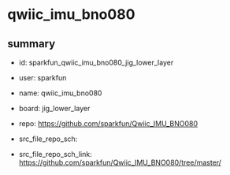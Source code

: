 # qwiic_imu_bno080
 
## summary 
* id: sparkfun_qwiic_imu_bno080_jig_lower_layer
* user: sparkfun
* name: qwiic_imu_bno080
* board: jig_lower_layer
* repo: https://github.com/sparkfun/Qwiic_IMU_BNO080



* src_file_repo_sch: 
* src_file_repo_sch_link: https://github.com/sparkfun/Qwiic_IMU_BNO080/tree/master/






